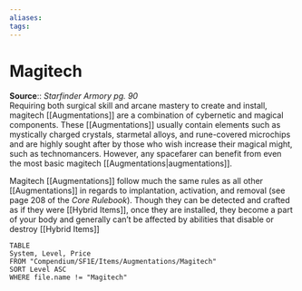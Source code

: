 ```yaml
---
aliases: 
tags: 
---
```


# Magitech

**Source**:: _Starfinder Armory pg. 90_  
Requiring both surgical skill and arcane mastery to create and install, magitech [[Augmentations]]  are a combination of cybernetic and magical components. These [[Augmentations]] usually contain elements such as mystically charged crystals, starmetal alloys, and rune-covered microchips and are highly sought after by those who wish increase their magical might, such as technomancers. However, any spacefarer can benefit from even the most basic magitech [[Augmentations|augmentations]].  
  
Magitech [[Augmentations]]  follow much the same rules as all other [[Augmentations]]  in regards to implantation, activation, and removal (see page 208 of the _Core Rulebook_). Though they can be detected and crafted as if they were [[Hybrid Items]], once they are installed, they become a part of your body and generally can’t be affected by abilities that disable or destroy [[Hybrid Items]] 

``` dataview
TABLE
System, Level, Price
FROM "Compendium/SF1E/Items/Augmentations/Magitech"
SORT Level ASC
WHERE file.name != "Magitech"
```

